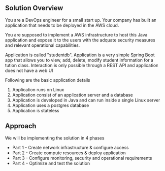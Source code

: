 
## Solution Overview

You are a DevOps engineer for a small start up. Your company has built an application that needs to be deployed in the AWS cloud.

You are supposed to implement a AWS infrastructure to host this Java application and expose it to the users with the adquate security measures and relevant operational capabilities.

Application is called "studentdb". Application is a very simple Spring Boot app that allows you to view, add, delete, modify student information for a tution class. Interaction is only possible through a REST API and application does not have a web UI

Following are the basic application details
1. Application runs on Linux
2. Application consist of an application server and a database
3. Application is developed in Java and can run inside a single Linux server
4. Application uses a postgres database
5. Application is stateless


## Approach
We will be implementing the solution in 4 phases
- Part 1 - Create network infrastructure & configure access
- Part 2 - Create compute resources & deploy application 
- Part 3 - Configure monitoring, security and operational requirements
- Part 4 - Optimize and test the solution

<!-- ## Solution Diagram
![Lab Solution Part 1](images/aws-lab-solution_part_1.png)
 -->

